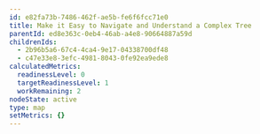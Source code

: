 ```yaml
---
id: e82fa73b-7486-462f-ae5b-fe6f6fcc71e0
title: Make it Easy to Navigate and Understand a Complex Tree
parentId: ed8e363c-0eb4-46ab-a4e8-90664887a59d
childrenIds:
  - 2b96b5a6-67c4-4ca4-9e17-04338700df48
  - c47e33e8-3efc-4981-8043-0fe92ea9ede8
calculatedMetrics:
  readinessLevel: 0
  targetReadinessLevel: 1
  workRemaining: 2
nodeState: active
type: map
setMetrics: {}
---
```

